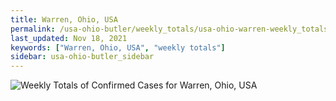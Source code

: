 ```yaml
---
title: Warren, Ohio, USA
permalink: /usa-ohio-butler/weekly_totals/usa-ohio-warren-weekly_totals.html
last_updated: Nov 18, 2021
keywords: ["Warren, Ohio, USA", "weekly totals"]
sidebar: usa-ohio-butler_sidebar
---
```


![Weekly Totals of Confirmed Cases for Warren, Ohio, USA](/covid_tracker/images/graphs/usa-ohio-warren-weekly_totals_graph.png)
